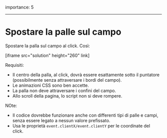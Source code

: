 importance: 5

---

# Spostare la palle sul campo

Spostare la palla sul campo al click. Così:

[iframe src="solution" height="260" link]

Requisiti:

- Il centro della palla, al click, dovrà essere esattamente sotto il puntatore (possibilmente senza attraversare i bordi del campo).
- Le animazioni CSS sono ben accette.
- La palla non deve attraversare i confini del campo.
- Allo scroll della pagina, lo script non si deve rompere.

NOte:

- Il codice dovrebbe funzionare anche con differenti tipi di palle e campi, senza essere legato a nessun valore prefissato.
- Usa le proprietà `event.clientX/event.clientY` per le coordinate del click.
